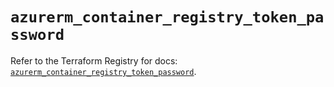 # `azurerm_container_registry_token_password`

Refer to the Terraform Registry for docs: [`azurerm_container_registry_token_password`](https://registry.terraform.io/providers/hashicorp/azurerm/3.86.0/docs/resources/container_registry_token_password).
